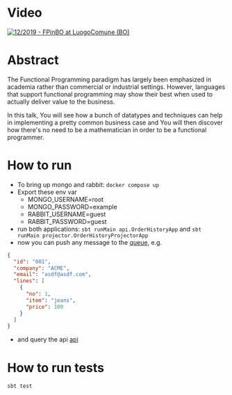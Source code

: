 # Video

[![12/2019 - FPinBO at LuogoComune (BO)](https://img.youtube.com/vi/x-3HqshXLps/maxresdefault.jpg)](https://youtu.be/x-3HqshXLps)

# Abstract

The Functional Programming paradigm has largely been emphasized in academia rather than commercial or industrial settings.
However, languages that support functional programming may show their best when used to actually deliver value to the business.

In this talk, You will see how a bunch of datatypes and techniques can help in implementing a pretty common business case and
You will then discover how there's no need to be a mathematician in order to be a functional programmer.

# How to run

- To bring up mongo and rabbit: `docker compose up`
- Export these env var
   - MONGO_USERNAME=root
   - MONGO_PASSWORD=example
   - RABBIT_USERNAME=guest
   - RABBIT_PASSWORD=guest
- run both applications: `sbt runMain api.OrderHistoryApp` and `sbt runMain projector.OrderHistoryProjectorApp`
- now you can push any message to the [queue](http://localhost:15672/#/queues/%2F/EventsFromOms), e.g.
```json
{
  "id": "001",
  "company": "ACME",
  "email": "asdf@asdf.com",
  "lines": [
    {
      "no": 1,
      "item": "jeans",
      "price": 100
    }
  ]
}
```
- and query the api [api](http://localhost/ACME/orders?email=%22asdf@asdf.com%22)

# How to run tests

`sbt test`
